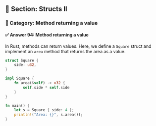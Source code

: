 ## 📘 Section: Structs II  
### 🔹 Category: Method returning a value  
#### ✅ Answer 94: Method returning a value

In Rust, methods can return values. Here, we define a `Square` struct and implement an `area` method that returns the area as a value.

```rust
struct Square {
    side: u32,
}

impl Square {
    fn area(&self) -> u32 {
        self.side * self.side
    }
}

fn main() {
    let s = Square { side: 4 };
    println!("Area: {}", s.area());
}
```
